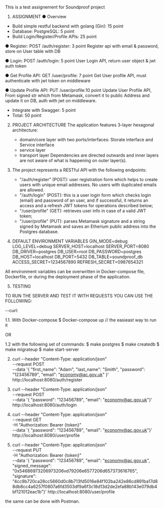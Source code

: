 This is a test assignement for Soundproof project

1. ASSIGNMENT
● Overview
- Build simple restful backend with golang (Gin): 15 point
- Database: PostgreSQL: 5 point
- Build Login/Register/Profile APIs: 25 point

● Register: POST /auth/register: 3 point
Register api with email & password, store on User table with DB

● Login: POST /auth/login: 5 point
User Login API, return user object & jwt auth token

● Get Profile API: GET /user/profile: 7 point
Get User profile API, must authenticate with jwt token on middleware

● Update Profile API: PUT /user/profile:10 point
Update User Profile API, From signed str which from Metamask, convert it to
public Address and update it on DB, auth with jwt on middleware.
- Integrate with Swagger: 5 point
- Total: 50 point

2. PROJECT ARCHITECTURE
The application features 3-layer hexagonal architecture:
    - domain/core layer with two ports/interfaces: Storate interface and Service interface
    - service layer
    - transport layer
Dependencies are directed outwards and inner layers are not aware of what is happening on outer layer(s).

3. The project represents a RESTful API with the following endpoints:
    - "/auth/register" (POST): user registration form which helps to create users with unique email addresses. No users with duplicated emails are allowed.
	- "/auth/login" (POST): this is a user login form which checks login (email) and password of an user, and if successful, it returns an access and a refresh JWT tokens for operations described below;
	- "/user/profile" (GET): retrieves user info in case of a valid JWT token;
	- "/user/profile" (PUT): parses Metamask signature and a string signed by Metamask and saves an Etherium public address into the Postgres database.

4. DEFAULT ENVIRONMENT VARIABLES 
    GIN_MODE=debug
    LOG_LEVEL=debug
    SERVER_HOST=localhost
    SERVER_PORT=8080
    DB_DRIVER=postgres
    DB_USER=root
    DB_PASSWORD=postgres
    DB_HOST=localhost
    DB_PORT=5432
    DB_TABLE=soundproof_db
    ACCESS_SECRET=1234567890
    REFRESH_SECRET=0987654321

All environment variables can be overwritten in Docker-compose file, Dockerfile, or during the deployment phase of the application.

5. TESTING

TO RUN THE SERVER AND TEST IT WITH REQUESTS YOU CAN USE THE FOLLOWING:

--curl:
<!-- Srart the server -->
1.1. With Docker-compose
    $ Docker-compose up // the easieast way to run it

OR

1.2 with the following set of commands:
    $ make postgres
    $ make createdb
    $ make migrateup
    $ make start-server

<!-- Run Register User command -->
2. curl --header "Content-Type: application/json" \
--request POST  \
--data '{
    "first_name": "Adam",
    "last_name": "Smith",
    "password": "123456789",
    "email": "economy@ac.gov.uk"
}' http://localhost:8080/auth/register

<!-- Run Login command -->
3. curl --header "Content-Type: application/json" \
--request POST  \
--data '{
    "password": "123456789",
    "email": "economy@ac.gov.uk"}' http://localhost:8080/auth/login

<!-- Run Get User command: replace '{token}' with JWT token received in the step 3 -->
4. curl --header "Content-Type: application/json" \
--request GET  \
-H "Authorization: Bearer {token}" \
--data '{
    "password": "123456789",
    "email": "economy@ac.gov.uk"}' http://localhost:8080/user/profile

<!-- Run Update User command which passes login info, signed string from Metamask and a signature from Metamask, parses them and saved public Eth address into the database. Replace '{token}' with JWT token received in the step 3 -->
5. curl --header "Content-Type: application/json" \
--request PUT  \
-H "Authorization: Bearer {token}" \
--data '{
    "password": "123456789",
    "email": "economy@ac.gov.uk",
    "signed_message": "0x54686973206973206vd79206e6577206d657373616765",
    "signature": "4cc9b720ca28cc5660d0c8b713fd5016e84f102ba242e86cd891ba17d88db8cc4a6257f0807a6fd3503df9a6f3c18d13d2de2efa88b143e079db4bf121012eac1b"}' http://localhost:8080/user/profile

the same can be done with Postman.
